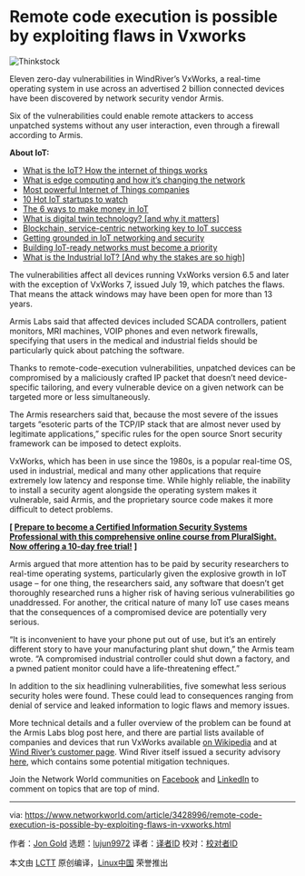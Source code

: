 [#]: collector: (lujun9972)
[#]: translator: ( )
[#]: reviewer: ( )
[#]: publisher: ( )
[#]: url: ( )
[#]: subject: (Remote code execution is possible by exploiting flaws in Vxworks)
[#]: via: (https://www.networkworld.com/article/3428996/remote-code-execution-is-possible-by-exploiting-flaws-in-vxworks.html)
[#]: author: (Jon Gold https://www.networkworld.com/author/Jon-Gold/)

Remote code execution is possible by exploiting flaws in Vxworks
======

![Thinkstock][1]

Eleven zero-day vulnerabilities in WindRiver’s VxWorks, a real-time operating system in use across an advertised 2 billion connected devices have been discovered by network security vendor Armis.

Six of the vulnerabilities could enable remote attackers to access unpatched systems without any user interaction, even through a firewall according to Armis.

**About IoT:**

  * [What is the IoT? How the internet of things works][2]
  * [What is edge computing and how it’s changing the network][3]
  * [Most powerful Internet of Things companies][4]
  * [10 Hot IoT startups to watch][5]
  * [The 6 ways to make money in IoT][6]
  * [What is digital twin technology? [and why it matters]][7]
  * [Blockchain, service-centric networking key to IoT success][8]
  * [Getting grounded in IoT networking and security][9]
  * [Building IoT-ready networks must become a priority][10]
  * [What is the Industrial IoT? [And why the stakes are so high]][11]



The vulnerabilities affect all devices running VxWorks version 6.5 and later with the exception of VxWorks 7, issued July 19, which patches the flaws. That means the attack windows may have been open for more than 13 years.

Armis Labs said that affected devices included SCADA controllers, patient monitors, MRI machines, VOIP phones and even network firewalls, specifying that users in the medical and industrial fields should be particularly quick about patching the software.

Thanks to remote-code-execution vulnerabilities, unpatched devices can be compromised by a maliciously crafted IP packet that doesn’t need device-specific tailoring, and every vulnerable device on a given network can be targeted more or less simultaneously.

The Armis researchers said that, because the most severe of the issues targets “esoteric parts of the TCP/IP stack that are almost never used by legitimate applications,” specific rules for the open source Snort security framework can be imposed to detect exploits.

VxWorks, which has been in use since the 1980s, is a popular real-time OS, used in industrial, medical and many other applications that require extremely low latency and response time. While highly reliable, the inability to install a security agent alongside the operating system makes it vulnerable, said Armis, and the proprietary source code makes it more difficult to detect problems.

**[ [Prepare to become a Certified Information Security Systems Professional with this comprehensive online course from PluralSight. Now offering a 10-day free trial!][12] ]**

Armis argued that more attention has to be paid by security researchers to real-time operating systems, particularly given the explosive growth in IoT usage – for one thing, the researchers said, any software that doesn’t get thoroughly researched runs a higher risk of having serious vulnerabilities go unaddressed. For another, the critical nature of many IoT use cases means that the consequences of a compromised device are potentially very serious.

“It is inconvenient to have your phone put out of use, but it’s an entirely different story to have your manufacturing plant shut down,” the Armis team wrote. “A compromised industrial controller could shut down a factory, and a pwned patient monitor could have a life-threatening effect.”

In addition to the six headlining vulnerabilities, five somewhat less serious security holes were found. These could lead to consequences ranging from denial of service and leaked information to logic flaws and memory issues.

More technical details and a fuller overview of the problem can be found at the Armis Labs blog post here, and there are partial lists available of companies and devices that run VxWorks available [on Wikipedia][13] and at [Wind River’s customer page][14]. Wind River itself issued a security advisory [here][15], which contains some potential mitigation techniques.

Join the Network World communities on [Facebook][16] and [LinkedIn][17] to comment on topics that are top of mind.

--------------------------------------------------------------------------------

via: https://www.networkworld.com/article/3428996/remote-code-execution-is-possible-by-exploiting-flaws-in-vxworks.html

作者：[Jon Gold][a]
选题：[lujun9972][b]
译者：[译者ID](https://github.com/译者ID)
校对：[校对者ID](https://github.com/校对者ID)

本文由 [LCTT](https://github.com/LCTT/TranslateProject) 原创编译，[Linux中国](https://linux.cn/) 荣誉推出

[a]: https://www.networkworld.com/author/Jon-Gold/
[b]: https://github.com/lujun9972
[1]: https://images.idgesg.net/images/article/2017/09/iot-security11-100735405-large.jpg
[2]: https://www.networkworld.com/article/3207535/internet-of-things/what-is-the-iot-how-the-internet-of-things-works.html
[3]: https://www.networkworld.com/article/3224893/internet-of-things/what-is-edge-computing-and-how-it-s-changing-the-network.html
[4]: https://www.networkworld.com/article/2287045/internet-of-things/wireless-153629-10-most-powerful-internet-of-things-companies.html
[5]: https://www.networkworld.com/article/3270961/internet-of-things/10-hot-iot-startups-to-watch.html
[6]: https://www.networkworld.com/article/3279346/internet-of-things/the-6-ways-to-make-money-in-iot.html
[7]: https://www.networkworld.com/article/3280225/internet-of-things/what-is-digital-twin-technology-and-why-it-matters.html
[8]: https://www.networkworld.com/article/3276313/internet-of-things/blockchain-service-centric-networking-key-to-iot-success.html
[9]: https://www.networkworld.com/article/3269736/internet-of-things/getting-grounded-in-iot-networking-and-security.html
[10]: https://www.networkworld.com/article/3276304/internet-of-things/building-iot-ready-networks-must-become-a-priority.html
[11]: https://www.networkworld.com/article/3243928/internet-of-things/what-is-the-industrial-iot-and-why-the-stakes-are-so-high.html
[12]: https://pluralsight.pxf.io/c/321564/424552/7490?u=https%3A%2F%2Fwww.pluralsight.com%2Fpaths%2Fcertified-information-systems-security-professional-cisspr
[13]: https://en.wikipedia.org/wiki/VxWorks#Notable_uses
[14]: https://www.windriver.com/customers/
[15]: https://www.windriver.com/security/announcements/tcp-ip-network-stack-ipnet-urgent11/security-advisory-ipnet/
[16]: https://www.facebook.com/NetworkWorld/
[17]: https://www.linkedin.com/company/network-world
